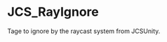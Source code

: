 <div id="content-header">
  <h1>JCS_RayIgnore</h1>
</div>

<p>
  Tage to ignore by the raycast system from JCSUnity.
</p>
